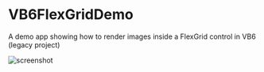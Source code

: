 # VB6FlexGridDemo
A demo app showing how to render images inside a FlexGrid control in VB6 (legacy project)

![screenshot](/FlexGridDemo/scrnshot.png?raw=true "Screenshot")
